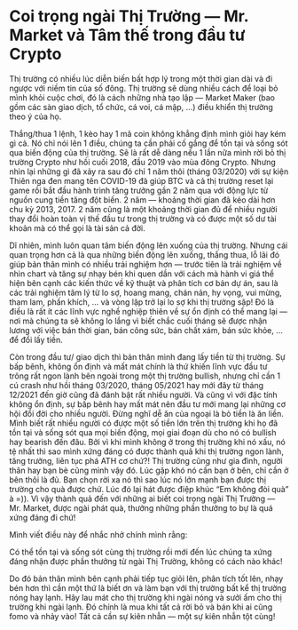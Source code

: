 # Coi trọng ngài Thị Trường — Mr. Market và Tâm thế trong đầu tư Crypto

Thị trường có nhiều lúc diễn biến bất hợp lý trong một thời gian dài và đi ngược với niềm tin của số đông. Thị trường sẽ dùng nhiều cách để loại bỏ mình khỏi cuộc chơi, đó là cách những nhà tạo lập — Market Maker (bao gồm các sàn giao dịch, tổ chức, cá voi, cá mập, …) điều khiển thị trường theo ý của họ.

Thắng/thua 1 lệnh, 1 kèo hay 1 mã coin không khẳng định mình giỏi hay kém gì cả. Nó chỉ nói lên 1 điều, chúng ta cần phải cố gắng để tồn tại và sống sót qua biến động của thị trường. Sẽ là rất dễ dàng nếu 1 lần nữa mình rời bỏ thị trường Crypto như hồi cuối 2018, đầu 2019 vào mùa đông Crypto. Nhưng nhìn lại những gì đã xảy ra sau đó chỉ 1 năm thôi (tháng 03/2020) với sự kiện Thiên nga đen mang tên COVID-19 đã giúp BTC và cả thị trường reset lại game rồi bắt đầu hành trình tăng trưởng gần 2 năm qua với động lực từ nguồn cung tiền tăng đột biến. 2 năm — khoảng thời gian đã kéo dài hơn chu kỳ 2013, 2017. 2 năm cũng là một khoảng thời gian đủ để nhiều người thay đổi hoàn toàn vị thế đầu tư trong thị trường và có được một số dư tài khoản mà có thể gọi là tài sản cả đời.

Dĩ nhiên, mình luôn quan tâm biến động lên xuống của thị trường. Nhưng cái quan trọng hơn cả là qua những biến động lên xuống, thắng thua, lỗ lãi đó giúp bản thân mình có nhiều trải nghiệm hơn — trước tiên là trải nghiệm về nhìn chart và tăng sự nhạy bén khi quen dần với cách mà hành vi giá thể hiện bên cạnh các kiến thức về kỹ thuật và phân tích cơ bản dự án, sau là các trải nghiệm tâm lý từ lo sợ, hoang mang, chán nản, hy vọng, vui mừng, tham lam, phấn khích, … và vòng lặp trở lại lo sợ khi thị trường sập! Đó là điều là rất ít các lĩnh vực nghề nghiệp thiên về sự ổn định có thể mang lại — nơi mà chúng ta sẽ không lo lắng vì biết chắc cuối tháng sẽ được nhận lương với việc bán thời gian, bán công sức, bán chất xám, bán sức khỏe, … để đổi lấy tiền.

Còn trong đầu tư/ giao dịch thì bản thân mình đang lấy tiền từ thị trường. Sự bấp bênh, không ổn định và mất mát chính là thứ khiến lĩnh vực đầu tư trông rất ngon lành bên ngoài trong một thị trường bullish, nhưng chỉ cần 1 cú crash như hồi tháng 03/2020, tháng 05/2021 hay mới đây từ tháng 12/2021 đến giờ cũng đã đánh bật rất nhiều người. Và cũng vì với đặc tính không ổn định, sự bấp bênh hay mất mát nên đầu tư mới mang lại những cơ hội đổi đời cho nhiều người. Đừng nghĩ dễ ăn của ngoại là bỏ tiền là ăn liền. Mình biết rất nhiều người có được một số tiền lớn trên thị trường khi họ đã tồn tại và sống sót qua mọi biến động, mọi giai đoạn dù cho nó có bullish hay bearish đến đâu. Bởi vì khi mình không ở trong thị trường khi nó xấu, nó tệ nhất thì sao mình xứng đáng có được thành quả khi thị trường ngon lành, tăng trưởng, liên tục phá ATH cơ chứ?! Thị trường cũng như gia đình, người thân hay bạn bè cũng mình vậy đó. Lúc gặp khó nó cần bạn ở bên, chỉ cần ở bên thôi là đủ. Bạn chọn rời xa nó thì sao lúc nó lớn mạnh bạn được thị trường cho quà được chứ. Lúc đó lại hát được điệp khúc “Em không đòi quà” à =)). Vì vậy thành quả đến với những ai biết coi trọng ngài Thị Trường — Mr. Market, được ngài phát quà, thưởng những phần thưởng to bự là quá xứng đáng đi chứ!

Mình viết điều này để nhắc nhở chính mình rằng: 
> 
Có thể tồn tại và sống sót cùng thị trường rồi mới đến lúc chúng ta xứng đáng nhận được phần thưởng từ ngài Thị Trường, không có cách nào khác! 

Do đó bản thân mình bên cạnh phải tiếp tục giỏi lên, phân tích tốt lên, nhạy bén hơn thì cần một thứ là biết ơn và làm bạn với thị trường bất kể thị trường nóng hay lạnh. Hãy lau mát cho thị trường khi ngài nóng và sưởi ấm cho thị trường khi ngài lạnh. Đó chính là mua khi tất cả rời bỏ và bán khi ai cũng fomo và nhảy vào! Tất cả cần sự kiên nhẫn — một sự kiên nhẫn tột cùng!